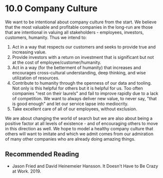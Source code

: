 # 10.0 Company Culture

We want to be intentional about company culture from the start. We believe that the most valuable and profitable companies in the long-run are those that are intentional in valuing all stakeholders - employees, investors, customers, humanity. Thus we intend to:

1. Act in a way that respects our customers and seeks to provide true and increasing value.
2. Provide investors with a return on investment that is significant but not at the cost of employee/customer/humanity.
3. Act in a way \(for the betterment of humanity\) that increases and encourages cross-cultural understanding, deep thinking, and wise utilization of resources.
4. Contribute to humanity through the openness of our data and tooling. Not only is this helpful for others but it is helpful for us. Too often companies "rest on their laurels" and fail to improve rapidly due to a lack of competition. We want to always deliver new value, to never say, "that is good enough" and let our service lapse into mediocrity.
5. Take excellent care of all of our employees, without exclusion. 

We are about changing the world of search but we are also about being a positive factor at all levels of existence - and of encouraging others to move in this direction as well. We hope to model a healthy company culture that others will want to imitate and which we admit comes from our admiration of many other companies who are already doing amazing things.

## Recommended Reading

* Jason Fried and David Heinemeier Hansson. It Doesn't Have to Be Crazy at Work. 2019.

